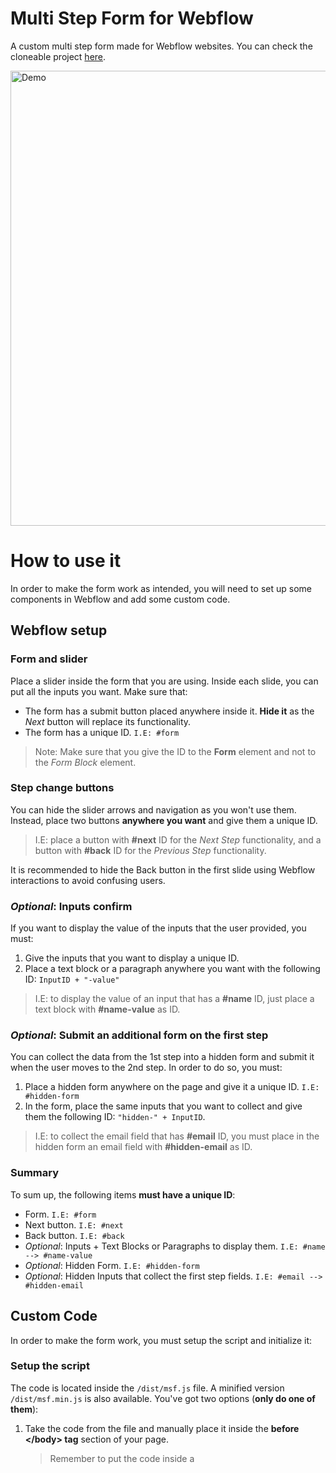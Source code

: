 # Multi Step Form for Webflow

A custom multi step form made for Webflow websites. You can check the cloneable project [here](https://webflow.com/website/Multi-Step-Form-with-Input-Validation).

<a href="https://webflow.com/website/Multi-Step-Form-with-Input-Validation"><img width="728" src="https://raw.githubusercontent.com/brotaonline/multi-step-form/master/screenshot.PNG" alt="Demo"></a>

# How to use it

In order to make the form work as intended, you will need to set up some components in Webflow and add some custom code.

## Webflow setup

### Form and slider

Place a slider inside the form that you are using. Inside each slide, you can put all the inputs you want.
Make sure that:

- The form has a submit button placed anywhere inside it. **Hide it** as the _Next_ button will replace its functionality.
- The form has a unique ID. `I.E: #form`

> Note: Make sure that you give the ID to the **Form** element and not to the _Form Block_ element.

### Step change buttons

You can hide the slider arrows and navigation as you won't use them. Instead, place two buttons **anywhere you want** and give them a unique ID.

> I.E: place a button with **#next** ID for the _Next Step_ functionality, and a button with **#back** ID for the _Previous Step_ functionality.

It is recommended to hide the Back button in the first slide using Webflow interactions to avoid confusing users.

### _Optional_: Inputs confirm

If you want to display the value of the inputs that the user provided, you must:

1. Give the inputs that you want to display a unique ID.
2. Place a text block or a paragraph anywhere you want with the following ID: `InputID + "-value"`

> I.E: to display the value of an input that has a **#name** ID, just place a text block with **#name-value** as ID.

### _Optional_: Submit an additional form on the first step

You can collect the data from the 1st step into a hidden form and submit it when the user moves to the 2nd step.
In order to do so, you must:

1. Place a hidden form anywhere on the page and give it a unique ID. `I.E: #hidden-form`
2. In the form, place the same inputs that you want to collect and give them the following ID: `"hidden-" + InputID`.

> I.E: to collect the email field that has **#email** ID, you must place in the hidden form an email field with **#hidden-email** as ID.

### Summary

To sum up, the following items **must have a unique ID**:

- Form. `I.E: #form`
- Next button. `I.E: #next`
- Back button. `I.E: #back`
- _Optional_: Inputs + Text Blocks or Paragraphs to display them. `I.E: #name --> #name-value`
- _Optional_: Hidden Form. `I.E: #hidden-form`
- _Optional_: Hidden Inputs that collect the first step fields. `I.E: #email --> #hidden-email`

## Custom Code

In order to make the form work, you must setup the script and initialize it:

### Setup the script

The code is located inside the `/dist/msf.js` file. A minified version `/dist/msf.min.js` is also available.
You've got two options (**only do one of them**):

1. Take the code from the file and manually place it inside the **before <\/body> tag** section of your page.

   > Remember to put the code inside a <script><\/script> tag. It is recommended to use the minified version as it will reduce significantly the amount of characters used.

2. Include the script tag below in the **before <\/body> tag** section of your page:

```html
<script src="dist/clipboard.min.js"></script>
```
